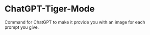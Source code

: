 # ChatGPT-Tiger-Mode
Command for ChatGPT to make it provide you with an image for each prompt you give.
